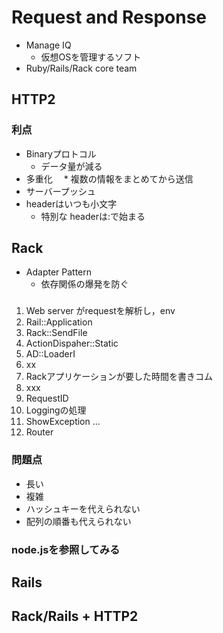 # Request and Response

* Manage IQ
  * 仮想OSを管理するソフト
* Ruby/Rails/Rack core team

## HTTP2

### 利点

* Binaryプロトコル
  * データ量が減る
* 多重化
　* 複数の情報をまとめてから送信
* サーバープッシュ
* headerはいつも小文字
  * 特別な headerは:で始まる

## Rack

* Adapter Pattern
  * 依存関係の爆発を防ぐ

###
1. Web server がrequestを解析し，env
2. Rail::Application
3. Rack::SendFile
4. ActionDispaher::Static
5. AD::LoaderI
6. xx
7. Rackアプリケーションが要した時間を書きコム
8. xxx
9. RequestID
10. Loggingの処理
11. ShowException
...
99. Router

### 問題点

* 長い
* 複雑
* ハッシュキーを代えられない
* 配列の順番も代えられない

### node.jsを参照してみる

## Rails


## Rack/Rails + HTTP2
